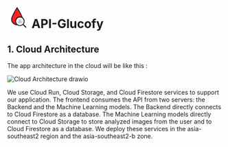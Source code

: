 # <img src="https://github.com/Glucofy-Team/.github/blob/main/profile/img/logo.png" width="50"> API-Glucofy

## 1. Cloud Architecture
The app architecture in the cloud will be like this :

![Cloud Architecture drawio](https://github.com/Glucofy-Team/Glucofy-Cloud-Computing/assets/93801579/941d2d50-b8f5-46be-a9d0-1ce3e96a8881)

We use Cloud Run, Cloud Storage, and Cloud Firestore services to support our application. The frontend consumes the API from two servers: the Backend and the Machine Learning models. The Backend directly connects to Cloud Firestore as a database. The Machine Learning models directly connect to Cloud Storage to store analyzed images from the user and to Cloud Firestore as a database. We deploy these services in the asia-southeast2 region and the asia-southeast2-b zone.
